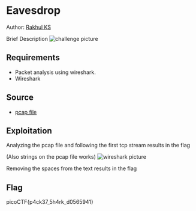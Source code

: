 # Eavesdrop

Author: [Rakhul KS](https://github.com/dedsec636)

Brief Description
![challenge picture](/forensics/packets%20primer/static/challenge.png)

## Requirements

- Packet analysis using wireshark.
- Wireshark

## Source

- [pcap file](/forensics/packets%20primer/assets/network-dump.flag.pcap)

## Exploitation

 Analyzing the pcap file and following the first tcp stream results in the flag 

 (Also strings on the pcap file works)
 ![wireshark picture](/forensics/packets%20primer/static/wireshark.png)

Removing the spaces from the text results in the flag

## Flag

picoCTF{p4ck37_5h4rk_d0565941}
